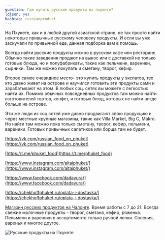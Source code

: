 ```yaml
---
question: Где купить русские продукты на пхукете?
ldjson: yes
hashtag: russianproduct
---
```


На Пхукете, как и в любой другой азиатской стране, не так просто найти некоторые привычные русскому человеку продукты. И если вы уже заскучали по привычной еде, данная подборка вам в помощь.

Всегда найти русские продукты можно в русском кафе или ресторане. Обычно такие заведения продают на вынос или с доставкой не только готовые блюда, но и полуфабрикаты, такие как пельмени, вареники, сырники. Там же можно покупать и сметану, творог, кефир.

Второе самое очевидное место- это купить продукты у экспатов, тех кто давно живет на острове и научился готовить эти продукты сами и зарабатывают на этом. В любых соц. сетях вы можете с легкостью найти их. Помимо обычных повседневных продуктов там можно найти изготовителей тортов, конфет, и готовых блюд, которых не найти нигде больше на острове.

Эти же люди из соц сетей уже давно продвигают свою продукцию и через местные крупные магазины, такие как Villa Market, Big C, Makro. Но найти там можно пока только сметану, творог, кефир, пельмени, вареники. Готовых привычных салатиков или борща там не будет.

[https://vk.com/russian_food_on_phuket](https://vk.com/russian_food_on_phuket)

[https://t.me/phuket_food](https://t.me/phuket_food)

[https://www.instagram.com/altaiphuket/](https://www.instagram.com/altaiphuket/)

[https://www.facebook.com/dadayura/](https://www.facebook.com/dadayura/)

[https://chekhoffphuket.ru/oplata-i-dostavka/](https://chekhoffphuket.ru/oplata-i-dostavka/)

[Магазин русских продуктов на Чалонге](https://goo.gl/maps/H714JoHL8Em1zC3K7). Время работы с 7 до 21.  Всегда свежие молочные продукты - творог, сметана, кефир, ряженка. Пельмени и вареники в ассортименте только ручной лепки. Соления, варенья и многое другое.

![Русские продукты на Пхукете](https://phuketfaq.ru/assets/images/rusfood.jpeg)
